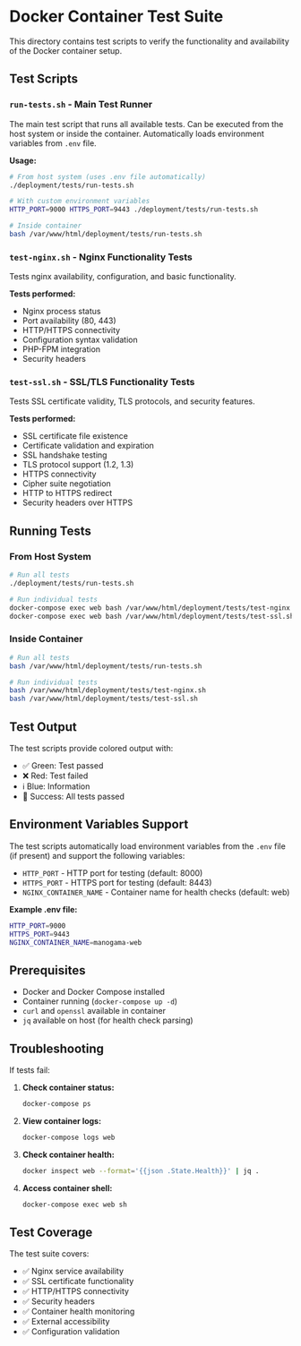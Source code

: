 # Docker Container Test Suite

This directory contains test scripts to verify the functionality and availability of the Docker container setup.

## Test Scripts

### `run-tests.sh` - Main Test Runner
The main test script that runs all available tests. Can be executed from the host system or inside the container. Automatically loads environment variables from `.env` file.

**Usage:**
```bash
# From host system (uses .env file automatically)
./deployment/tests/run-tests.sh

# With custom environment variables
HTTP_PORT=9000 HTTPS_PORT=9443 ./deployment/tests/run-tests.sh

# Inside container
bash /var/www/html/deployment/tests/run-tests.sh
```

### `test-nginx.sh` - Nginx Functionality Tests
Tests nginx availability, configuration, and basic functionality.

**Tests performed:**
- Nginx process status
- Port availability (80, 443)
- HTTP/HTTPS connectivity
- Configuration syntax validation
- PHP-FPM integration
- Security headers

### `test-ssl.sh` - SSL/TLS Functionality Tests
Tests SSL certificate validity, TLS protocols, and security features.

**Tests performed:**
- SSL certificate file existence
- Certificate validation and expiration
- SSL handshake testing
- TLS protocol support (1.2, 1.3)
- HTTPS connectivity
- Cipher suite negotiation
- HTTP to HTTPS redirect
- Security headers over HTTPS

## Running Tests

### From Host System
```bash
# Run all tests
./deployment/tests/run-tests.sh

# Run individual tests
docker-compose exec web bash /var/www/html/deployment/tests/test-nginx.sh
docker-compose exec web bash /var/www/html/deployment/tests/test-ssl.sh
```

### Inside Container
```bash
# Run all tests
bash /var/www/html/deployment/tests/run-tests.sh

# Run individual tests
bash /var/www/html/deployment/tests/test-nginx.sh
bash /var/www/html/deployment/tests/test-ssl.sh
```

## Test Output

The test scripts provide colored output with:
- ✅ Green: Test passed
- ❌ Red: Test failed
- ℹ️ Blue: Information
- 🎉 Success: All tests passed

## Environment Variables Support

The test scripts automatically load environment variables from the `.env` file (if present) and support the following variables:

- `HTTP_PORT` - HTTP port for testing (default: 8000)
- `HTTPS_PORT` - HTTPS port for testing (default: 8443)
- `NGINX_CONTAINER_NAME` - Container name for health checks (default: web)

**Example .env file:**
```bash
HTTP_PORT=9000
HTTPS_PORT=9443
NGINX_CONTAINER_NAME=manogama-web
```

## Prerequisites

- Docker and Docker Compose installed
- Container running (`docker-compose up -d`)
- `curl` and `openssl` available in container
- `jq` available on host (for health check parsing)

## Troubleshooting

If tests fail:

1. **Check container status:**
   ```bash
   docker-compose ps
   ```

2. **View container logs:**
   ```bash
   docker-compose logs web
   ```

3. **Check container health:**
   ```bash
   docker inspect web --format='{{json .State.Health}}' | jq .
   ```

4. **Access container shell:**
   ```bash
   docker-compose exec web sh
   ```

## Test Coverage

The test suite covers:
- ✅ Nginx service availability
- ✅ SSL certificate functionality
- ✅ HTTP/HTTPS connectivity
- ✅ Security headers
- ✅ Container health monitoring
- ✅ External accessibility
- ✅ Configuration validation
